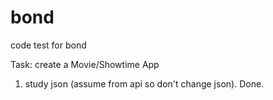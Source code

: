 # bond
code test for bond


Task: create a Movie/Showtime App

1. study json (assume from api so don't change json). Done.